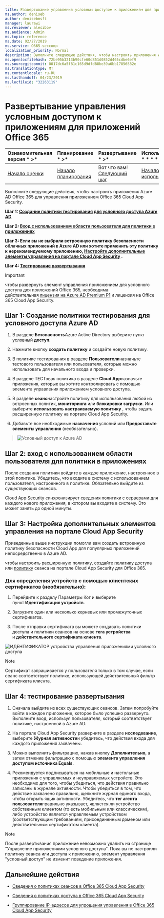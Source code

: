 ```yaml
---
title: Развертывание управления условным доступом к приложениям для приложений Office 365
ms.author: deniseb
author: denisebmsft
manager: laurawi
ms.reviewer: alesibov
ms.audience: Admin
ms.topic: reference
ms.date: 02/27/2019
ms.service: O365-seccomp
localization_priority: Normal
description: Выполните следующие действия, чтобы настроить приложения Azure AD Office 365 для управления приложением Office 365 Cloud App Security.
ms.openlocfilehash: 72be95b3213b90cfe60d851d0852d465cdbe6ef9
ms.sourcegitcommit: 0017dc6a5f81c165d9dfd88be39a6bb17856582e
ms.translationtype: MT
ms.contentlocale: ru-RU
ms.lasthandoff: 04/23/2019
ms.locfileid: "32263119"
---
```

# <a name="deploy-conditional-access-app-control-for-office-365-apps"></a>Развертывание управления условным доступом к приложениям для приложений Office 365

|Ознакомительная версия * *\>**|Планирование * *\>**|Развертывание * *\>**|Использование * * * *|
|:-----|:-----|:-----|:-----|
|[Начало оценки](office-365-cas-overview.md) <br/> |[Начало планирования](get-ready-for-office-365-cas.md) <br/> |Вот что вам!  <br/> [Следующий шаг](ocas-session-policies.md) <br/> |[Начало использования](utilization-activities-for-ocas.md) <br/> |

Выполните следующие действия, чтобы настроить приложения Azure AD Office 365 для управления приложением Office 365 Cloud App Security.

**Шаг 1: [Создание политики тестирования для условного доступа Azure AD](#step-1-create-an-azure-ad-conditional-access-test-policy)**

**Шаг 2: [Вход с использованием области пользователя для политики в приложениях](#step-2-sign-in-with-a-user-scoped-to-the-policy-in-the-apps)**

**Шаг 3: Если вы не выбрали встроенную политику безопасности облачных приложений в Azure AD или хотите применить эту политику к нерекомендуемому приложению, [Настройте дополнительные элементы управления на портале Cloud App Security](#step-3-configure-advanced-controls-in-the-cloud-app-security-portal) .**

**Шаг 4: [Тестирование развертывания](#step-4-test-the-deployment)**

> [!IMPORTANT]
> чтобы развернуть элемент управления приложением для условного доступа для приложений Office 365, необходима действительная [лицензия на Azure AD Premium P1](https://docs.microsoft.com/azure/active-directory/license-users-groups) и лицензия на Office 365 Cloud App Security.

## <a name="step-1-create-an-azure-ad-conditional-access-test-policy"></a>Шаг 1: Создание политики тестирования для условного доступа Azure AD 

1. В разделе **Безопасность**Azure Active Directory выберите пункт условный **доступ**.

2. Нажмите кнопку **создать политику** и создайте новую политику.

3. В политике тестирования в разделе **Пользователи**назначьте тестового пользователя или пользователя, которые можно использовать для начального входа и проверки.

4. В разделе ТЕСТовая политика в разделе **Cloud App**назначьте приложения, которые вы хотите контролировать с помощью элемента управления приложением условного доступа.

5. В разделе **сеанс**настройте политику для использования любой из встроенных политик, **мониторинга** или **блокировки загрузки**. Или выберите **использовать настраиваемую политику** , чтобы задать расширенную политику на портале Cloud App Security.

6. Добавьте все необходимые **назначения** условий или **Предоставьте элементы управления** (необязательно).

> ![Условный доступ к Azure AD](media/image1.png)

## <a name="step-2-sign-in-with-a-user-scoped-to-the-policy-in-the-apps"></a>Шаг 2: вход с использованием области пользователя для политики в приложениях 

После создания политики войдите в каждое приложение, настроенное в этой политике. Убедитесь, что входите в систему с использованием пользователя, настроенного в политике. Обязательно выйдите из существующих сеансов.

Cloud App Security синхронизирует сведения политики с серверами для каждого нового приложения, в котором вы входите в систему. Это может занять до одной минуты.

## <a name="step-3-configure-advanced-controls-in-the-cloud-app-security-portal"></a>Шаг 3: Настройка дополнительных элементов управления на портале Cloud App Security 

Приведенные выше инструкции помогли вам создать встроенную политику безопасности Cloud App для популярных приложений непосредственно в Azure AD.

чтобы настроить расширенную политику, создайте [политику](ocas-access-policies.md) доступа или [политику](ocas-session-policies.md) сеанса на портале Cloud App Security для Office 365.

### <a name="to-identify-devices-using-client-certificates-this-is-optional"></a>Для определения устройств с помощью клиентских сертификатов (необязательно):

1. Перейдите к разделу Параметры Ког и выберите пункт **Идентификация устройств**.

2. Загрузите один или несколько корневых или промежуточных сертификатов.

3. После отправки сертификата вы можете создавать политики доступа и политики сеансов на основе **тега устройства** и **действительного сертификата клиента**.

![ИДЕНТИФИКАТОР устройства управления приложениями условного доступа](media/image2.png)

> [!NOTE]
> Сертификат запрашивается у пользователя только в том случае, если сеанс соответствует политике, использующей действительный фильтр сертификата клиента.
> 
## <a name="step-4-test-the-deployment"></a>Шаг 4: тестирование развертывания 

1. Сначала выйдите из всех существующих сеансов. Затем попробуйте войти в каждое приложение, которое было успешно развернуто. Выполните вход, используя пользователя, который соответствует политике, настроенной в Azure AD.

2. На портале Cloud App Security разверните в разделе **исследование**, выберите **Журнал активности**и убедитесь, что действия входа для каждого приложения захвачены.

3. Можно выполнить фильтрацию, нажав кнопку **Дополнительно**, а затем отменив фильтрацию с помощью **элемента управления доступом источника Equals**.

4. Рекомендуется подписываться на мобильные и настольные приложения с управляемых и неуправляемых устройств. Это необходимо для того, чтобы убедиться, что действия правильно записаны в журнале активности. Чтобы убедиться в том, что действие захвачено правильно, щелкните журнал единого входа, чтобы открыть ящик активности. Убедитесь, что **тег агента пользователя**правильно указывает, является ли устройство собственным клиентом (то есть мобильным или классическим), либо устройство является управляемым устройством (соответствующим требованиям, присоединенным доменом или действительным сертификатом клиента).

> [!NOTE]
> После развертывания приложение невозможно удалить на странице "Управление приложениями условного доступа". Пока вы не настроили политику сеанса или доступа к приложению, элемент управления "условный доступ" не изменит поведение приложения.

## <a name="next-steps"></a>Дальнейшие действия

- [Сведения о политиках сеансов в Office 365 Cloud App Security](ocas-session-policies.md)

- [Сведения о политиках доступа в Office 365 Cloud App Security](ocas-access-policies.md) 

- [Группирование IP-адресов для упрощения управления в Office 365 Cloud App Security](group-your-ip-addresses-in-ocas.md)